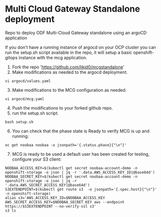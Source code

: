 # Multi Cloud Gateway Standalone deployment
Repo to deploy ODF Multi-Cloud Gateway standalone using an argoCD application

If you don't have a running instance of argocd on your OCP cluster you can run
the setup.sh script available in the repo, it will setup a basic
openshift-gitops instance with the mcg application.

1. Fork the repo 'https://github.com/likid0/mcgstandalone'
2. Make modifications as needed to the argocd deployment.
```
vi argocd/values.yaml
```
3. Make modifications to the MCG configuration as needed.
```
vi argocd/mcg.yaml
```
4. Push the modifications to your forked github repo.
5. run the setup.sh script.
```
bash setup.sh
```
6. You can check that the phase state is Ready to verify MCG is up and running:
```
oc get noobaa noobaa -o jsonpath='{.status.phase}{"\n"}'
```
7. MCG is ready to be used a default user has been created for testing,
   configure your S3 client:

```
NOOBAA_ACCESS_KEY=$(kubectl get secret noobaa-account-demo -n openshift-storage -o json | jq -r '.data.AWS_ACCESS_KEY_ID|@base64d')
NOOBAA_SECRET_KEY=$(kubectl get secret noobaa-account-demo -n openshift-storage -o json | jq -r '.data.AWS_SECRET_ACCESS_KEY|@base64d')
S3EXTENDPOINT=$(kubectl get route s3  -o jsonpath='{.spec.host}{"\n"}' -n openshift-storage)
alias s3='AWS_ACCESS_KEY_ID=$NOOBAA_ACCESS_KEY AWS_SECRET_ACCESS_KEY=$NOOBAA_SECRET_KEY aws --endpoint https://$S3EXTENDPOINT --no-verify-ssl s3'
s3 ls
```
